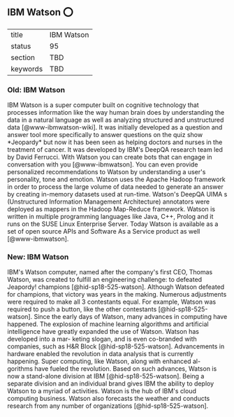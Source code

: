 
## IBM Watson :o:

|          |            |
| -------- |------------|
| title    | IBM Watson |
| status   | 95         |
| section  | TBD        |
| keywords | TBD        |


### Old: IBM Watson

IBM Watson is a super computer built on cognitive technology that
processes information like the way human brain does by understanding the
data in a natural language as well as analyzing structured and
unstructured data  [@www-ibmwatson-wiki]. It was initially developed as a
question and answer tool more specifically to answer questions on the
quiz show \*Jeopardy\* but now it has been seen as helping doctors and
nurses in the treatment of cancer. It was developed by IBM's DeepQA
research team led by David Ferrucci. With Watson you can create bots
that can engage in conversation with you  [@www-ibmwatson]. You can even
provide personalized recommendations to Watson by understanding a user's
personality, tone and emotion. Watson uses the Apache Hadoop framework
in order to process the large volume of data needed to generate an
answer by creating in-memory datasets used at run-time. Watson's DeepQA
UIMA s (Unstructured Information Management Architecture) annotators
were deployed as mappers in the Hadoop Map-Reduce framework. Watson is
written in multiple programming languages like Java, C++, Prolog and it
runs on the SUSE Linux Enterprise Server. Today Watson is available as a
set of open source APIs and Software As a Service product as
well [@www-ibmwatson].

### New: IBM Watson

IBM's Watson computer, named after the company's first CEO, Thomas
Watson, was created to fulfill an engineering challenge: to defeated
Jeapordy! champions [@hid-sp18-525-watson]. Although Watson defeated for
champions, that victory was years in the making. Numerous adjustments
were required to make all 3 contestants equal. For example, Watson was
required to push a button, like the other
contestants [@hid-sp18-525-watson]. Since the early days of Watson, many
advances in computing have happened. The explosion of machine learning
algorithms and artificial intelligence have greatly expanded the use of
Watson. Watson has developed into a mar- keting slogan, and is even
co-branded with companies, such as H&R Block [@hid-sp18-525-watson].
Advancements in hardware enabled the revolution in data analysis that is
currently happening. Super computing, like Watson, along with enhanced
al- gorithms have fueled the revolution. Based on such advances, Watson
is now a stand-alone division at IBM [@hid-sp18-525-watson]. Being a
separate division and an individual brand gives IBM the ability to
deploy Watson to a myriad of activities. Watson is the hub of IBM's
cloud computing business. Watson also forecasts the weather and conducts
research from any number of organizations [@hid-sp18-525-watson].
